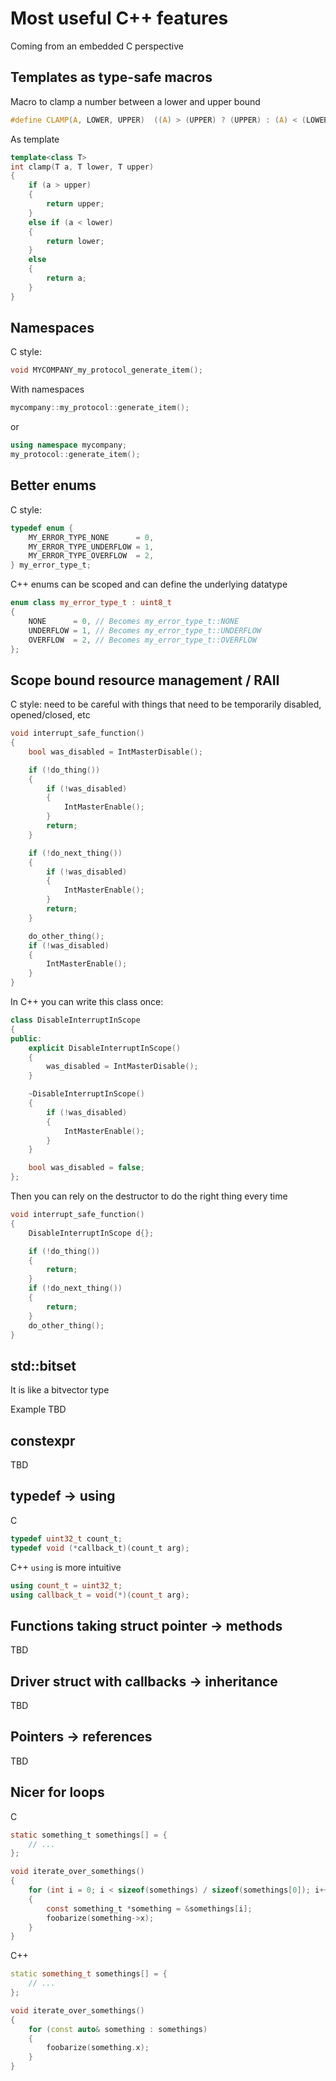 # Most useful C++ features

Coming from an embedded C perspective

## Templates as type-safe macros

Macro to clamp a number between a lower and upper bound

```C
#define CLAMP(A, LOWER, UPPER)  ((A) > (UPPER) ? (UPPER) : (A) < (LOWER) ? (LOWER) : (A))
```

As template

```C++
template<class T>
int clamp(T a, T lower, T upper)
{
    if (a > upper)
    {
        return upper;
    }
    else if (a < lower)
    {
        return lower;
    }
    else
    {
        return a;
    }
}
```

## Namespaces

C style:

```C
void MYCOMPANY_my_protocol_generate_item();
```

With namespaces

```C++
mycompany::my_protocol::generate_item();
```

or

```C++
using namespace mycompany;
my_protocol::generate_item();
```

## Better enums

C style:

```C
typedef enum {
    MY_ERROR_TYPE_NONE      = 0,
    MY_ERROR_TYPE_UNDERFLOW = 1,
    MY_ERROR_TYPE_OVERFLOW  = 2,
} my_error_type_t;
```

C++ enums can be scoped and can define the underlying datatype

```C++
enum class my_error_type_t : uint8_t
{
    NONE      = 0, // Becomes my_error_type_t::NONE
    UNDERFLOW = 1, // Becomes my_error_type_t::UNDERFLOW
    OVERFLOW  = 2, // Becomes my_error_type_t::OVERFLOW
};
```

## Scope bound resource management / RAII

C style: need to be careful with things that need to be temporarily disabled, opened/closed, etc

```C
void interrupt_safe_function()
{
    bool was_disabled = IntMasterDisable();

    if (!do_thing())
    {
        if (!was_disabled)
        {
            IntMasterEnable();
        }
        return;
    }

    if (!do_next_thing())
    {
        if (!was_disabled)
        {
            IntMasterEnable();
        }
        return;
    }

    do_other_thing();
    if (!was_disabled)
    {
        IntMasterEnable();
    }
}
```

In C++ you can write this class once:

```C++
class DisableInterruptInScope
{
public:
    explicit DisableInterruptInScope()
    {
        was_disabled = IntMasterDisable();
    }

    ~DisableInterruptInScope()
    {
        if (!was_disabled)
        {
            IntMasterEnable();
        }
    }

    bool was_disabled = false;
};
```

Then you can rely on the destructor to do the right thing every time

```C++
void interrupt_safe_function()
{
    DisableInterruptInScope d{};

    if (!do_thing())
    {
        return;
    }
    if (!do_next_thing())
    {
        return;
    }
    do_other_thing();
}
```

## std::bitset

It is like a bitvector type

Example TBD

## constexpr

TBD

## typedef -> using

C

```C
typedef uint32_t count_t;
typedef void (*callback_t)(count_t arg);
```

C++ `using` is more intuitive

```C++
using count_t = uint32_t;
using callback_t = void(*)(count_t arg);
```

## Functions taking struct pointer -> methods

TBD

## Driver struct with callbacks -> inheritance

TBD

## Pointers -> references

TBD

## Nicer for loops

C

```C
static something_t somethings[] = {
    // ...
};

void iterate_over_somethings()
{
    for (int i = 0; i < sizeof(somethings) / sizeof(somethings[0]); i++)
    {
        const something_t *something = &somethings[i];
        foobarize(something->x);
    }
}
```

C++

```C++
static something_t somethings[] = {
    // ...
};

void iterate_over_somethings()
{
    for (const auto& something : somethings)
    {
        foobarize(something.x);
    }
}
```


